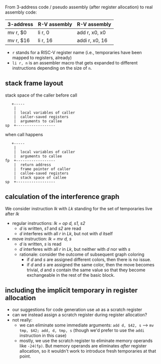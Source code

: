 From 3-address code / pseudo assembly (after register allocation) to real assembly code:

| 3-address | R-V assembly | R-V assembly
|:-----|:-----|:-----|
| mv r, $0   |  li r, 0   |  add  r, x0, x0 |
| mv r, $16 |  li r, 16 | addi r, x0, 16 |

* `r` stands for a RISC-V register name (i.e., temporaries have been mapped to registers, already)
* `li r, n` is an assembler macro that gets expanded to different instructions depending on the size of `n`.

## stack frame layout

stack space of the caller before call

       +-----
        |
	    |  local variables of caller
	    |  caller-saved registers
	    |  arguments to callee
    sp  +------------------
	
when call happens

       +-----
        |
	    |  local variables of caller
	    |  arguments to callee
    fp  +------------------
        |  return address
	    |  frame pointer of caller
	    |  callee-saved registers
        |  stack space of callee
    sp  +------------------


## calculation of the interference graph

We consider instruction _Ik_ with _Lk_ standing for the set of temporaries live after _Ik_

* regular instructions: _Ik = op d, s1, s2_
  * _d_ is written, _s1_ and _s2_ are read
  * _d_ interferes with all _r_ in _Lk_, but not with _d_ itself
* move instruction: _lk = mv d, s_
  * _d_ is written, _s_ is read
  * _d_ interferes with all _r_ in _Lk_, but neither with _d_ nor with _s_
  * rationale: consider the outcome of subsequent graph coloring
	* if _d_ and _s_ are assigned different colors, then there is no issue.
    * if _d_ and _s_ are assigned the same color, then the move becomes trivial, _d_ and _s_ contain the same value so that they become exchangeable in the rest of the basic block.
	
## including the implicit temporary in register allocation

* our suggestions for code generation use `a0` as a scratch register
* can we instead assign a scratch register during register allocation?
* not really:
  * we can eliminate some immediate arguments: `add d, $42, s` --> `mv tmp, $42; add, d, tmp, s` (though we'd prefer to use the `addi` instruction in this case)
  * mostly, we use the scratch register to eliminate memory operands like `-24(fp)`. But memory operands are eliminates _after_ register allocation, so it wouldn't work to introduce fresh temporaries at that point.
  

